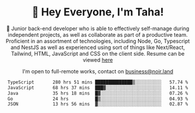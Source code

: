 <div align="center">

<h1 align="center">👋 Hey Everyone, I'm Taha! </h1>
  
<p>
  
 🎉 Junior back-end developer who is able to effectively self-manage during independent projects, as well as collaborate as part of a productive team. Proficient in an assortment of technologies, including Node, Go, Typescript and NestJS as well as experienced using sort of things like Next/React, Tailwind, HTML, JavaScript and CSS on the client side. Resume can be viewed [here](https://cdn.noir.land/resume)

</p>
   
<p align="center">

  I'm open to full-remote works, contact on [business@noir.land](mailto:business@noir.land) 
 
 </p>
   

  
<!--START_SECTION:waka-->

```txt
TypeScript       280 hrs 51 mins ██████████████▒░░░░░░░░░░   57.74 %
JavaScript       68 hrs 37 mins  ███▓░░░░░░░░░░░░░░░░░░░░░   14.11 %
Java             35 hrs 18 mins  █▓░░░░░░░░░░░░░░░░░░░░░░░   07.26 %
Go               24 hrs          █▒░░░░░░░░░░░░░░░░░░░░░░░   04.93 %
JSON             13 hrs 56 mins  ▓░░░░░░░░░░░░░░░░░░░░░░░░   02.87 %
```

<!--END_SECTION:waka-->
